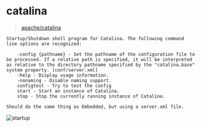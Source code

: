 # catalina

> [apache/catalina](http://tomcat.apache.org/tomcat-7.0-doc/api/org/apache/catalina/startup/Catalina.html)

```text
Startup/Shutdown shell program for Catalina. The following command line options are recognized:

    -config {pathname} - Set the pathname of the configuration file to be processed. If a relative path is specified, it will be interpreted as relative to the directory pathname specified by the "catalina.base" system property. [conf/server.xml]
    -help - Display usage information.
    -nonaming - Disable naming support.
    configtest - Try to test the config
    start - Start an instance of Catalina.
    stop - Stop the currently running instance of Catalina.

Should do the same thing as Embedded, but using a server.xml file.
```

![startup](https://cdn.jsdelivr.net/gh/ChenPufeng/picgo@master/img/tomcat-index.png)
